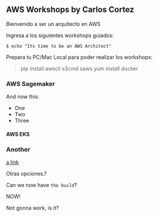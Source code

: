 ## AWS Workshops by Carlos Cortez

Bienvenido a ser un arquitecto en AWS

Ingresa a los siguientes workshops guiados:

```
$ echo "Its time to be an AWS Architect" 
```

Prepara tu PC/Mac Local para poder realizar los workshops:

> pip install awscli s3cmd saws 
> yum install docker
> 

### AWS Sagemaker 

And now this:

- One
- Two
- Three


#### AWS EKS

#### 

### Another

[a link](https://aws.com)

Otras opciones.?


Can we now have `the build`?

NOW!


Not gonna work, is it?

